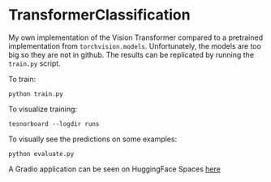# TransformerClassification

My own implementation of the Vision Transformer compared to a pretrained implementation from `torchvision.models`.
Unfortunately, the models are too big so they are not in github. The results can be replicated by running the `train.py` script.

To train:

`python train.py`

To visualize training:

`tesnorboard --logdir runs`

To visually see the predictions on some examples:

`python evaluate.py`

A Gradio application can be seen on HuggingFace Spaces [here](https://huggingface.co/spaces/i4ata/CustomTransformerClassification)
